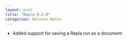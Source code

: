 ```yaml
---
layout: post
title: "Repla 0.2.0"
categories: Release-Notes
---
```


- Added support for saving a Repla run as a document
